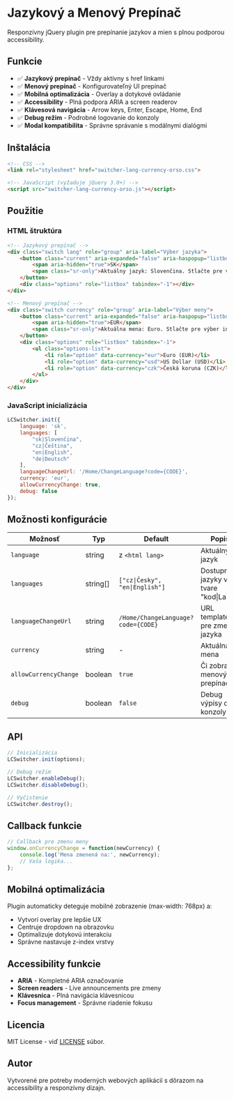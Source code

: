 # Jazykový a Menový Prepínač

Responzívny jQuery plugin pre prepínanie jazykov a mien s plnou podporou accessibility.

## Funkcie

- ✅ **Jazykový prepínač** - Vždy aktívny s href linkami
- ✅ **Menový prepínač** - Konfigurovateľný UI prepínač
- ✅ **Mobilná optimalizácia** - Overlay a dotykové ovládanie
- ✅ **Accessibility** - Plná podpora ARIA a screen readerov
- ✅ **Klávesová navigácia** - Arrow keys, Enter, Escape, Home, End
- ✅ **Debug režim** - Podrobné logovanie do konzoly
- ✅ **Modal kompatibilita** - Správne správanie s modálnymi dialógmi

## Inštalácia

```html
<!-- CSS -->
<link rel="stylesheet" href="switcher-lang-currency-orso.css">

<!-- JavaScript (vyžaduje jQuery 3.0+) -->
<script src="switcher-lang-currency-orso.js"></script>
```

## Použitie

### HTML štruktúra

```html
<!-- Jazykový prepínač -->
<div class="switch lang" role="group" aria-label="Výber jazyka">
    <button class="current" aria-expanded="false" aria-haspopup="listbox">
        <span aria-hidden="true">SK</span>
        <span class="sr-only">Aktuálny jazyk: Slovenčina. Stlačte pre výber iného jazyka.</span>
    </button>
    <div class="options" role="listbox" tabindex="-1"></div>
</div>

<!-- Menový prepínač -->
<div class="switch currency" role="group" aria-label="Výber meny">
    <button class="current" aria-expanded="false" aria-haspopup="listbox">
        <span aria-hidden="true">EUR</span>
        <span class="sr-only">Aktuálna mena: Euro. Stlačte pre výber inej meny.</span>
    </button>
    <div class="options" role="listbox" tabindex="-1">
        <ul class="options-list">
            <li role="option" data-currency="eur">Euro (EUR)</li>
            <li role="option" data-currency="usd">US Dollar (USD)</li>
            <li role="option" data-currency="czk">Česká koruna (CZK)</li>
        </ul>
    </div>
</div>
```

### JavaScript inicializácia

```javascript
LCSwitcher.init({
    language: 'sk',
    languages: [
        "sk|Slovenčina",
        "cz|Čeština", 
        "en|English",
        "de|Deutsch"
    ],
    languageChangeUrl: '/Home/ChangeLanguage?code={CODE}',
    currency: 'eur',
    allowCurrencyChange: true,
    debug: false
});
```

## Možnosti konfigurácie

| Možnosť | Typ | Default | Popis |
|---------|-----|---------|-------|
| `language` | string | z `<html lang>` | Aktuálny jazyk |
| `languages` | string[] | `["cz\|Česky", "en\|English"]` | Dostupné jazyky v tvare "kod\|Label" |
| `languageChangeUrl` | string | `/Home/ChangeLanguage?code={CODE}` | URL template pre zmenu jazyka |
| `currency` | string | - | Aktuálna mena |
| `allowCurrencyChange` | boolean | `true` | Či zobraziť menový prepínač |
| `debug` | boolean | `false` | Debug výpisy do konzoly |

## API

```javascript
// Inicializácia
LCSwitcher.init(options);

// Debug režim
LCSwitcher.enableDebug();
LCSwitcher.disableDebug();

// Vyčistenie
LCSwitcher.destroy();
```

## Callback funkcie

```javascript
// Callback pre zmenu meny
window.onCurrencyChange = function(newCurrency) {
    console.log('Mena zmenená na:', newCurrency);
    // Vaša logika...
};
```

## Mobilná optimalizácia

Plugin automaticky deteguje mobilné zobrazenie (max-width: 768px) a:
- Vytvorí overlay pre lepšie UX
- Centruje dropdown na obrazovku
- Optimalizuje dotykovú interakciu
- Správne nastavuje z-index vrstvy

## Accessibility funkcie

- **ARIA** - Kompletné ARIA označovanie
- **Screen readers** - Live announcements pre zmeny
- **Klávesnica** - Plná navigácia klávesnicou
- **Focus management** - Správne riadenie fokusu

## Licencia

MIT License - viď [LICENSE](LICENSE) súbor.

## Autor

Vytvorené pre potreby moderných webových aplikácií s dôrazom na accessibility a responzívny dizajn.
